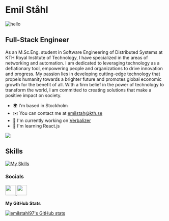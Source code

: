 # Emil Ståhl

![hello](https://user-images.githubusercontent.com/18350557/176309783-0785949b-9127-417c-8b55-ab5a4333674e.gif)

## Full-Stack Engineer

As an M.Sc.Eng. student in Software Engineering of Distributed Systems at KTH Royal Institute of Technology, I have specialized in the areas of networking and automation. I am dedicated to leveraging technology as a deflationary tool, empowering people and organizations to drive innovation and progress. My passion lies in developing cutting-edge technology that propels humanity towards a brighter future and promotes global economic growth for the benefit of all. With a firm belief in the power of technology to transform the world, I am committed to creating solutions that make a positive impact on society.

- 🌍  I'm based in Stockholm 
- ✉️  You can contact me at [emilstah@kth.se](mailto:emilstah@kth.se) 
- 🚀  I'm currently working on [Verbalizer](http://theverbalizer.com) 
- 🧠  I'm learning React.js

<a href="https://www.github.com/emilstahl97" target="_blank" rel="noreferrer"><img src="https://img.shields.io/github/followers/emilstahl97?logo=github&style=for-the-badge&color=0891b2&labelColor=1c1917" /></a>

## Skills  

[![My Skills](https://skillicons.dev/icons?i=bash,c,css,docker,elixir,express,fastrapi,figma,flask,git,html,java,javascript,kafka,linux,materialui,mongodb,mysql,nodejs,py,react,redis,scala,vim,vscode)](https://skillicons.dev)


### Socials
<p align="left"> 
  <a href="https://www.github.com/emilstahl97" target="_blank" rel="noreferrer">
    <img src="https://raw.githubusercontent.com/danielcranney/readme-generator/main/public/icons/socials/github.svg" width="32" height="32" />
  </a> 
  <a href="https://www.linkedin.com/in/emil-ståhl-6bb423b7/" target="_blank" rel="noreferrer">
    <img src="https://raw.githubusercontent.com/danielcranney/readme-generator/main/public/icons/socials/linkedin.svg" width="32" height="32" />
  </a>
</p>

<b>My GitHub Stats</b>

<a href="http://www.github.com/emilstahl97">
  <img src="https://github-readme-stats.vercel.app/api?username=emilstahl97&show_icons=true&hide=&count_private=true&title_color=0891b2&text_color=ffffff&icon_color=0891b2&bg_color=1c1917&hide_border=true&show_icons=true" alt="emilstahl97's GitHub stats" />
</a>
   
